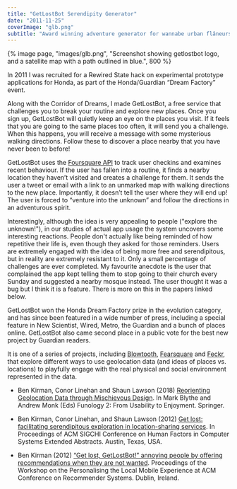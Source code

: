 ```yaml
---
title: "GetLostBot Serendipity Generator"
date: "2011-11-25"
coverImage: "glb.png"
subtitle: "Award winning adventure generator for wannabe urban flâneurs"
---
```


{% image page, "images/glb.png", "Screenshot showing getlostbot logo, and a satellite map with a path outlined in blue.", 800 %}

In 2011 I was recruited for a Rewired State hack on experimental prototype applications for Honda, as part of the Honda/Guardian “Dream Factory” event.

Along with the Corridor of Dreams, I made GetLostBot, a free service that challenges you to break your routine and explore new places. Once you sign up, GetLostBot will quietly keep an eye on the places you visit. If it feels that you are going to the same places too often, it will send you a challenge. When this happens, you will receive a message with some mysterious walking directions. Follow these to discover a place nearby that you have never been to before!

GetLostBot uses the [Foursquare API](https://developer.foursquare.com/) to track user checkins and examines recent behaviour. If the user has fallen into a routine, it finds a nearby location they haven’t visited and creates a challenge for them. It sends the user a tweet or email with a link to an unmarked map with walking directions to the new place. Importantly, it doesn’t tell the user where they will end up! The user is forced to “venture into the unknown” and follow the directions in an adventurous spirit.

Interestingly, although the idea is very appealing to people ("explore the unknown!"), in our studies of actual app usage the system uncovers some interesting reactions. People don't actually like being reminded of how repetitive their life is, even though they asked for those reminders. Users are extremely engaged with the idea of being more free and serendipitous, but in reality are extremely resistant to it. Only a small percentage of challenges are ever completed. My favourite anecdote is the user that complained the app kept telling them to stop going to their church every Sunday and suggested a nearby mosque instead. The user thought it was a bug but I think it is a feature. There is more on this in the papers linked below.

GetLostBot won the Honda Dream Factory prize in the evolution category, and has since been featured in a wide number of press, including a special feature in New Scientist, Wired, Metro, the Guardian and a bunch of places online. GetLostBot also came second place in a public vote for the best new project by Guardian readers.

It is one of a series of projects, including [Blowtooth](/projects/blowtooth-smuggle-virtual-drugs-through-real-airport-security/), [Fearsquare](/projects/fearsquare/) and [Feckr](/projects/feckr-the-game-for-closet-sociopaths/), that explore different ways to use geolocation data (and ideas of places vs. locations) to playfully engage with the real physical and social environment represented in the data. 

* Ben Kirman, Conor Linehan and Shaun Lawson (2018) [Reorienting Geolocation Data through Mischievous Design](/papers/Kirman2018GeolocationFunology.pdf). In Mark Blythe and Andrew Monk (Eds) Funology 2: From Usability to Enjoyment. Springer.

* Ben Kirman, Conor Linehan, and Shaun Lawson (2012) [Get lost: facilitating serendipitous exploration in location-sharing services](/papers/Kirman2012GetLostCHI.pdf). In Proceedings of ACM SIGCHI Conference on Human Factors in Computer Systems Extended Abstracts. Austin, Texas, USA.

* Ben Kirman (2012) [“Get lost, GetLostBot!” annoying people by offering recommendations when they are not wanted](/papers/Kirman2012GetLost.pdf). Proceedings of the Workshop on the Personalising the Local Mobile Experience at ACM Conference on Recommender Systems. Dublin, Ireland.
